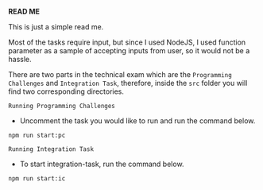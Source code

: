 **READ ME**

This is just a simple read me.

Most of the tasks require input, but since I used NodeJS, 
I used function parameter as a sample of accepting inputs from 
user, so it would not be a hassle.

There are two parts in the technical exam which are the `Programming Challenges` and `Integration Task`, therefore, inside the `src` folder
you will find two corresponding directories.

`Running Programming Challenges`

- Uncomment the task you would like to run and run the command below.
```
npm run start:pc
```

`Running Integration Task`
- To start integration-task, run the command below.
```
npm run start:ic
```